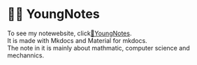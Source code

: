 # 🍋🍋 YoungNotes

To see my notewebsite, click[🍋YoungNotes](https://yangmei-zju.github.io/YoungNotes/).  
It is made with Mkdocs and Material for mkdocs.  
The note in it is mainly about mathmatic, computer science and mechannics.  



